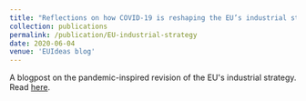 ```yaml
---
title: "Reflections on how COVID-19 is reshaping the EU’s industrial strategy"
collection: publications
permalink: /publication/EU-industrial-strategy
date: 2020-06-04
venue: 'EUIdeas blog'
---
```



A blogpost on the pandemic-inspired revision of the EU's industrial strategy. Read [here](https://euideas.eui.eu/2020/06/04/reflections-on-how-covid-19-is-reshaping-the-eus-industrial-strategy/).
